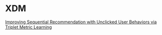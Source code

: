 # XDM

[Improving Sequential Recommendation with Unclicked User Behaviors via Triplet Metric Learning](https://arxiv.org/pdf/2010.12837.pdf)
